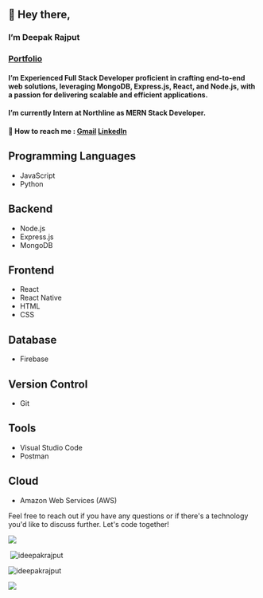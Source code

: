 ## 👋 Hey there,
### I’m **Deepak Rajput**
### [Portfolio](https://ideepakrajput.github.io)

#### I’m Experienced Full Stack Developer proficient in crafting end-to-end web solutions, leveraging MongoDB, Express.js, React, and Node.js, with a passion for delivering scalable and efficient applications.
#### I’m currently Intern at Northline as MERN Stack Developer.
#### 💌 How to reach me : [Gmail](mailto:contact.deepakrajput@gmail.com)  [LinkedIn](https://www.linkedin.com/in/ideepakrajput)

## Programming Languages
- JavaScript
- Python

## Backend
- Node.js
- Express.js
- MongoDB

## Frontend
- React
- React Native
- HTML
- CSS

## Database
- Firebase

## Version Control
- Git

## Tools
- Visual Studio Code
- Postman

## Cloud
- Amazon Web Services (AWS)

Feel free to reach out if you have any questions or if there's a technology you'd like to discuss further. Let's code together!

![](https://media2.giphy.com/media/qgQUggAC3Pfv687qPC/giphy.gif?cid=ecf05e47bchqpe4akujlphu1jd2ll22t8x3eo4h0a4vm6jba&rid=giphy.gif&ct=g)


<p><img align="left" src="https://github-readme-stats.vercel.app/api/top-langs?username=ideepakrajput&show_icons=true&locale=en&layout=compact" alt="" /></p>

<p>&nbsp;<img align="center" src="https://github-readme-stats.vercel.app/api?username=ideepakrajput&show_icons=true&locale=en" alt="ideepakrajput" /></p>

<p><img align="center" src="https://github-readme-streak-stats.herokuapp.com/?user=ideepakrajput" alt="ideepakrajput" /></p>

![](https://komarev.com/ghpvc/?username=ideepakrajput&color=blueviolet)
